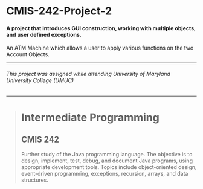 # CMIS-242-Project-2
#### A project that introduces GUI construction, working with multiple objects, and user defined exceptions.

An ATM Machine which allows a user to apply various functions on the two Account Objects.

---
###### This project was assigned while attending University of Maryland University College (UMUC)
---

><h1>Intermediate Programming</h1>
><h2>CMIS 242</h2>
><p>Further study of the Java programming language. The objective is to design, implement, test, debug, and document Java programs, using appropriate development tools. Topics include object-oriented design, event-driven programming, exceptions, recursion, arrays, and data structures.</p>
